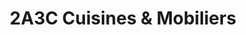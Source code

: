 ---
title: "2A3C Cuisines & Mobiliers"
url: /theix-noyalo/2a3c-cuisines-und-mobiliers/
shop: Küchen
---